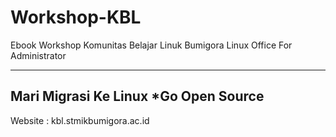 # Workshop-KBL
Ebook Workshop Komunitas Belajar Linuk Bumigora
Linux Office For Administrator

-----------------------
Mari Migrasi Ke Linux
    *Go Open Source
-----------------------

Website : kbl.stmikbumigora.ac.id
